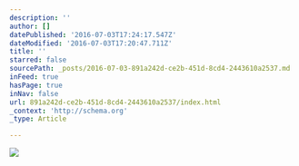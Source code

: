 ```yaml
---
description: ''
author: []
datePublished: '2016-07-03T17:24:17.547Z'
dateModified: '2016-07-03T17:20:47.711Z'
title: ''
starred: false
sourcePath: _posts/2016-07-03-891a242d-ce2b-451d-8cd4-2443610a2537.md
inFeed: true
hasPage: true
inNav: false
url: 891a242d-ce2b-451d-8cd4-2443610a2537/index.html
_context: 'http://schema.org'
_type: Article

---
```

![](https://the-grid-user-content.s3-us-west-2.amazonaws.com/853f9d67-a566-4201-8edb-d73b7d36dfff.gif)